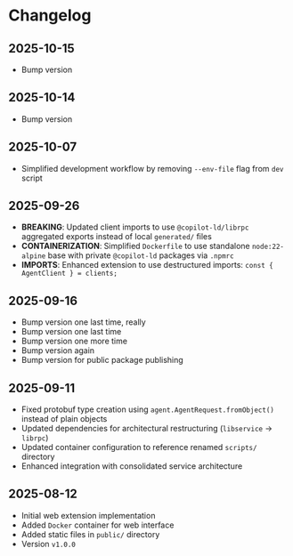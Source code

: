 # Changelog

## 2025-10-15

- Bump version

## 2025-10-14

- Bump version

## 2025-10-07

- Simplified development workflow by removing `--env-file` flag from `dev`
  script

## 2025-09-26

- **BREAKING**: Updated client imports to use `@copilot-ld/librpc` aggregated
  exports instead of local `generated/` files
- **CONTAINERIZATION**: Simplified `Dockerfile` to use standalone
  `node:22-alpine` base with private `@copilot-ld` packages via `.npmrc`
- **IMPORTS**: Enhanced extension to use destructured imports:
  `const { AgentClient } = clients;`

## 2025-09-16

- Bump version one last time, really
- Bump version one last time
- Bump version one more time
- Bump version again
- Bump version for public package publishing

## 2025-09-11

- Fixed protobuf type creation using `agent.AgentRequest.fromObject()` instead
  of plain objects
- Updated dependencies for architectural restructuring (`libservice` → `librpc`)
- Updated container configuration to reference renamed `scripts/` directory
- Enhanced integration with consolidated service architecture

## 2025-08-12

- Initial web extension implementation
- Added `Docker` container for web interface
- Added static files in `public/` directory
- Version `v1.0.0`
